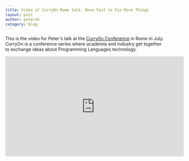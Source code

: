 ```yaml
---
title: Video of CurryOn Rome talk. Move Fast to Fix More Things
layout: post
author: peteroh
category: blog
---
```

This is the video for Peter's talk
at the  [Curry0n Conference](http://www.curry-on.org/2016/) in Rome in July. CurryOn is a conference series where academia and industry get together to exchange ideas about Programming Languages technology. 

<iframe width="560" height="315" src="https://www.youtube.com/embed/xc72SYVU2QY?start=110" frameborder="0" allowfullscreen></iframe>




